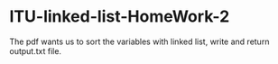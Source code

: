 # ITU-linked-list-HomeWork-2
The pdf wants us to sort the variables with linked list, write and return output.txt file.

